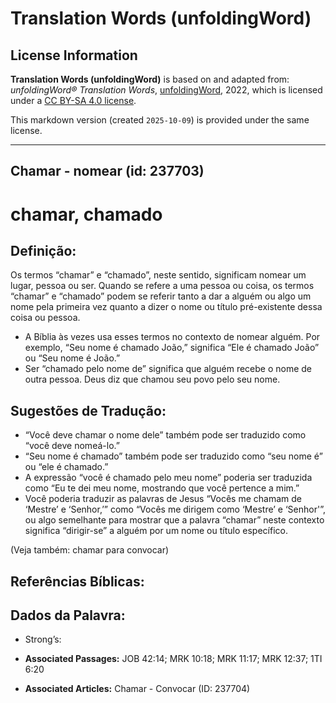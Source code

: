 # Translation Words (unfoldingWord)

## License Information

**Translation Words (unfoldingWord)** is based on and adapted from: _unfoldingWord® Translation Words_, [unfoldingWord](https://unfoldingword.org/utw), 2022, which is licensed under a [CC BY-SA 4.0 license](https://creativecommons.org/licenses/by-sa/4.0/legalcode.en).

This markdown version (created `2025-10-09`) is provided under the same license.



--------------------------------

## Chamar - nomear (id: 237703)

chamar, chamado
===============

Definição:
----------

Os termos “chamar” e “chamado”, neste sentido, significam nomear um lugar, pessoa ou ser. Quando se refere a uma pessoa ou coisa, os termos “chamar” e “chamado” podem se referir tanto a dar a alguém ou algo um nome pela primeira vez quanto a dizer o nome ou título pré\-existente dessa coisa ou pessoa.

* A Bíblia às vezes usa esses termos no contexto de nomear alguém. Por exemplo, “Seu nome é chamado João,” significa “Ele é chamado João” ou “Seu nome é João.”
* Ser “chamado pelo nome de” significa que alguém recebe o nome de outra pessoa. Deus diz que chamou seu povo pelo seu nome.

Sugestões de Tradução:
----------------------

* “Você deve chamar o nome dele” também pode ser traduzido como “você deve nomeá\-lo.”
* “Seu nome é chamado” também pode ser traduzido como “seu nome é” ou “ele é chamado.”
* A expressão “você é chamado pelo meu nome” poderia ser traduzida como “Eu te dei meu nome, mostrando que você pertence a mim.”
* Você poderia traduzir as palavras de Jesus “Vocês me chamam de ‘Mestre’ e ‘Senhor,’” como “Vocês me dirigem como ‘Mestre’ e ‘Senhor'”, ou algo semelhante para mostrar que a palavra “chamar” neste contexto significa “dirigir\-se” a alguém por um nome ou título específico.

(Veja também: chamar para convocar)

Referências Bíblicas:
---------------------

Dados da Palavra:
-----------------

* Strong’s:

* **Associated Passages:** JOB 42:14; MRK 10:18; MRK 11:17; MRK 12:37; 1TI 6:20
* **Associated Articles:** Chamar - Convocar (ID: 237704)

